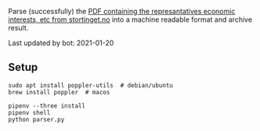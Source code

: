 Parse (successfully) the [PDF containing the represantatives economic interests, etc from stortinget.no](https://www.stortinget.no/no/Stortinget-og-demokratiet/Representantene/Okonomiske-interesser/) into a machine readable format and archive result.

Last updated by bot: 2021-01-20

## Setup
    sudo apt install poppler-utils  # debian/ubuntu
    brew install poppler  # macos

    pipenv --three install
    pipenv shell
    python parser.py
